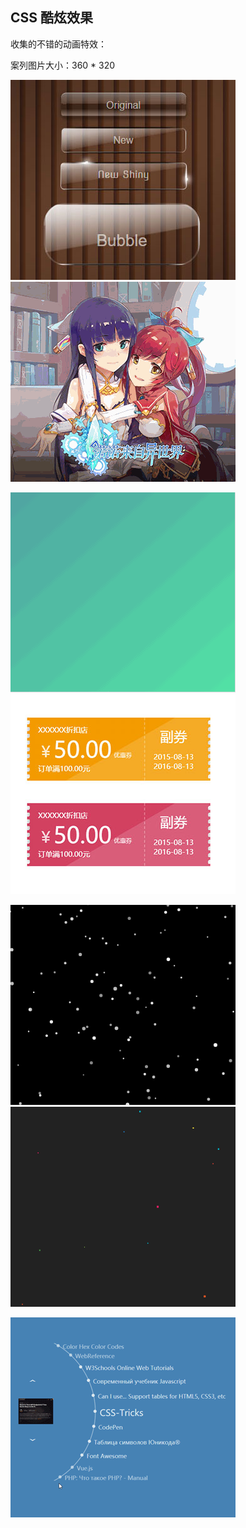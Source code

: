 ## CSS 酷炫效果

收集的不错的动画特效：

案列图片大小：360 * 320

[![玻璃按钮](./css-effect-1.jpg)](https://github.com/Gintangible/animation/blob/master/glassButton)
[![推窗效果](./css-effect-2.gif)](https://github.com/Gintangible/animation/blob/master/windowPush)

[![气泡背景](./css-effect-3.gif)](https://github.com/Gintangible/animation/blob/master/bubbleBg)
[![折扣边框](./css-effect-4.jpg)](https://github.com/Gintangible/animation/blob/master/Semicircle)


[![下雪](./css-effect-5.gif)](https://github.com/Gintangible/animation/blob/master/snowfalke)
[![粒子](./css-effect-6.gif)](https://github.com/Gintangible/animation/blob/master/text-particles)

[![滚动](./css-effect-7.gif)](https://github.com/Gintangible/animation/blob/master/circularMenu)
